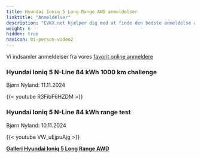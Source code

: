 ```yaml
---
title: Hyundai Ioniq 5 Long Range AWD anmeldelser
linktitle: "Anmeldelser"
description: "EVKX.net hjælper dig med at finde den bedste anmeldelse af denne model."
weight: 6
hidden: true
navicon: bi-person-video2
---
```

Vi indsamler anmeldelser fra vores [favorit online anmeldere](../../../../../guides/evreviewers/)

<div class="container text-center shadow p-2 pe-4 mb-5 bg-body-tertiary rounded border">
<h3>Hyundai Ioniq 5 N-Line 84 kWh 1000 km challenge</h3>
<p>Bjørn Nyland: 11.11.2024</p>

{{< youtube R3FibF6HZDM >}}

</div>
<div class="container text-center shadow p-2 pe-4 mb-5 bg-body-tertiary rounded border">
<h3>Hyundai Ioniq 5 N-Line 84 kWh range test</h3>
<p>Bjørn Nyland: 10.11.2024</p>

{{< youtube VW_uEjpuAjg >}}

</div>
<div class="mt-3 mb-3">
<a href="../gallery/" class="text-decoration-none text-black">
<strong><i class="bi-arrow-left"></i>Galleri  </strong>
</a>
<a href="../" class="text-decoration-none text-black float-end">
<strong>Hyundai Ioniq 5 Long Range AWD <i class="bi-arrow-right"></i></strong>
</a>
</div>
